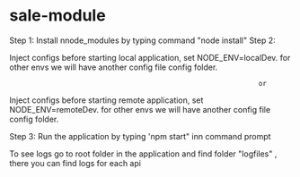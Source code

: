 # sale-module
Step 1:
        Install nnode_modules by typing command "node install"
Step 2:

Inject configs before starting local application, set NODE_ENV=localDev. for other envs we will have another config file config folder.

                                                                  or
                                                                  
Inject configs before starting remote application, set NODE_ENV=remoteDev. for other envs we will have another config file config folder.


Step 3: 
       Run the application by typing 'npm start" inn command prompt
       
       
       
  To see logs go to root folder in the application and find folder "logfiles" , there you can find logs for each api
  

